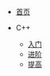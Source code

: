* [首页](README)

* C++
    * [入门](C++/入门/C++基础入门.md)
    * [进阶](C++/进阶/C++核心编程.md)
    * [提高](C++/提高/C++提高编程.md)
     